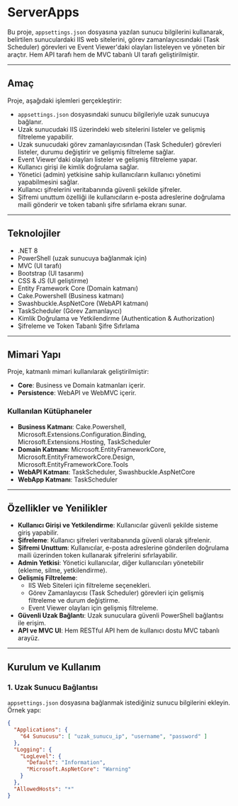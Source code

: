 # ServerApps

Bu proje, `appsettings.json` dosyasına yazılan sunucu bilgilerini kullanarak, belirtilen sunuculardaki IIS web sitelerini, görev zamanlayıcısındaki (Task Scheduler) görevleri ve Event Viewer'daki olayları listeleyen ve yöneten bir araçtır. Hem API tarafı hem de MVC tabanlı UI tarafı geliştirilmiştir.

---

## Amaç

Proje, aşağıdaki işlemleri gerçekleştirir:

- `appsettings.json` dosyasındaki sunucu bilgileriyle uzak sunucuya bağlanır.
- Uzak sunucudaki IIS üzerindeki web sitelerini listeler ve gelişmiş filtreleme yapabilir.
- Uzak sunucudaki görev zamanlayıcısından (Task Scheduler) görevleri listeler, durumu değiştirir ve gelişmiş filtreleme sağlar.
- Event Viewer'daki olayları listeler ve gelişmiş filtreleme yapar.
- Kullanıcı girişi ile kimlik doğrulama sağlar.
- Yönetici (admin) yetkisine sahip kullanıcıların kullanıcı yönetimi yapabilmesini sağlar.
- Kullanıcı şifrelerini veritabanında güvenli şekilde şifreler.
- Şifremi unuttum özelliği ile kullanıcıların e-posta adreslerine doğrulama maili gönderir ve token tabanlı şifre sıfırlama ekranı sunar.

---

## Teknolojiler

- .NET 8
- PowerShell (uzak sunucuya bağlanmak için)
- MVC (UI tarafı)
- Bootstrap (UI tasarımı)
- CSS & JS (UI geliştirme)
- Entity Framework Core (Domain katmanı)
- Cake.Powershell (Business katmanı)
- Swashbuckle.AspNetCore (WebAPI katmanı)
- TaskScheduler (Görev Zamanlayıcı)
- Kimlik Doğrulama ve Yetkilendirme (Authentication & Authorization)
- Şifreleme ve Token Tabanlı Şifre Sıfırlama

---

## Mimari Yapı

Proje, katmanlı mimari kullanılarak geliştirilmiştir:

- **Core**: Business ve Domain katmanları içerir.
- **Persistence**: WebAPI ve WebMVC içerir.

### Kullanılan Kütüphaneler

- **Business Katmanı**: Cake.Powershell, Microsoft.Extensions.Configuration.Binding, Microsoft.Extensions.Hosting, TaskScheduler
- **Domain Katmanı**: Microsoft.EntityFrameworkCore, Microsoft.EntityFrameworkCore.Design, Microsoft.EntityFrameworkCore.Tools
- **WebAPI Katmanı**: TaskScheduler, Swashbuckle.AspNetCore
- **WebApp Katmanı**: TaskScheduler

---

## Özellikler ve Yenilikler

- **Kullanıcı Girişi ve Yetkilendirme**: Kullanıcılar güvenli şekilde sisteme giriş yapabilir.
- **Şifreleme**: Kullanıcı şifreleri veritabanında güvenli olarak şifrelenir.
- **Şifremi Unuttum**: Kullanıcılar, e-posta adreslerine gönderilen doğrulama maili üzerinden token kullanarak şifrelerini sıfırlayabilir.
- **Admin Yetkisi**: Yönetici kullanıcılar, diğer kullanıcıları yönetebilir (ekleme, silme, yetkilendirme).
- **Gelişmiş Filtreleme**:
  - IIS Web Siteleri için filtreleme seçenekleri.
  - Görev Zamanlayıcısı (Task Scheduler) görevleri için gelişmiş filtreleme ve durum değiştirme.
  - Event Viewer olayları için gelişmiş filtreleme.
- **Güvenli Uzak Bağlantı**: Uzak sunuculara güvenli PowerShell bağlantısı ile erişim.
- **API ve MVC UI**: Hem RESTful API hem de kullanıcı dostu MVC tabanlı arayüz.

---

## Kurulum ve Kullanım

### 1. Uzak Sunucu Bağlantısı

`appsettings.json` dosyasına bağlanmak istediğiniz sunucu bilgilerini ekleyin. Örnek yapı:

```json
{
  "Applications": {
    "64 Sunucusu": [ "uzak_sunucu_ip", "username", "password" ]
  },
  "Logging": {
    "LogLevel": {
      "Default": "Information",
      "Microsoft.AspNetCore": "Warning"
    }
  },
  "AllowedHosts": "*"
}

